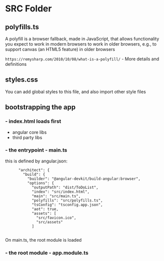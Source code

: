 # SRC Folder

## polyfills.ts

A polyfill is a browser fallback, made in JavaScript, that allows functionality you expect to work in modern browsers to work in older browsers, e.g., to support canvas (an HTML5 feature) in older browsers

`https://remysharp.com/2010/10/08/what-is-a-polyfill/` - More details and definitions

## styles.css

You can add global styles to this file, and also import other style files

## bootstrapping the app

### - index.html loads first

- angular core libs
- third party libs

### - the entrypoint - main.ts

this is defined by angular.json:

```
      "architect": {
        "build": {
          "builder": "@angular-devkit/build-angular:browser",
          "options": {
            "outputPath": "dist/ToDoList",
            "index": "src/index.html",
            "main": "src/main.ts",
            "polyfills": "src/polyfills.ts",
            "tsConfig": "tsconfig.app.json",
            "aot": true,
            "assets": [
              "src/favicon.ico",
              "src/assets"
            ]                
          
```

On main.ts, the root module is loaded

### - the root module - app.module.ts



